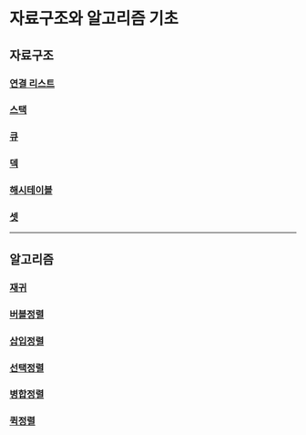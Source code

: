 # 자료구조와 알고리즘 기초

## 자료구조

### [연결 리스트](https://github.com/pleasemrlostman/data-structure-and-algorithm-study-basic/tree/main/linked-list)

### [스택](https://github.com/pleasemrlostman/data-structure-and-algorithm-study-basic/tree/main/data-structure/stack)

### [큐](https://github.com/pleasemrlostman/data-structure-and-algorithm-study-basic/tree/main/data-structure/queue)

### [덱](https://github.com/pleasemrlostman/data-structure-and-algorithm-study-basic/tree/main/data-structure/deque)

### [해시테이블](https://github.com/pleasemrlostman/data-structure-and-algorithm-study-basic/tree/main/data-structure/hash-table)

### [셋](https://github.com/pleasemrlostman/data-structure-and-algorithm-study-basic/tree/main/data-structure/set)

---

## 알고리즘

### [재귀](https://github.com/pleasemrlostman/data-structure-and-algorithm-study-basic/tree/main/algorithm/recursion)
### [버블정렬](https://github.com/pleasemrlostman/data-structure-and-algorithm-study-basic/tree/main/algorithm/sort/bubble)
### [삽입정렬](https://github.com/pleasemrlostman/data-structure-and-algorithm-study-basic/tree/main/algorithm/sort/insertion)
### [선택정렬](https://github.com/pleasemrlostman/data-structure-and-algorithm-study-basic/tree/main/algorithm/sort/selection)
### [병합정렬](https://github.com/pleasemrlostman/data-structure-and-algorithm-study-basic/tree/main/algorithm/sort/merge)
### [퀵정렬](https://github.com/pleasemrlostman/data-structure-and-algorithm-study-basic/tree/main/algorithm/sort/quick)
